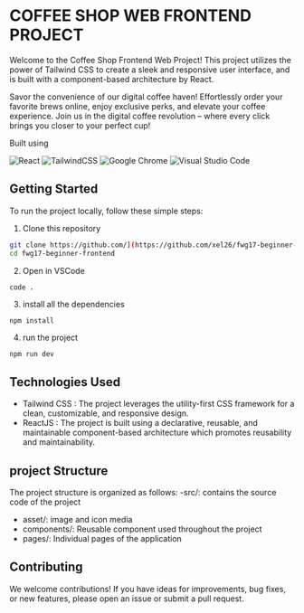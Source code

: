# COFFEE SHOP WEB FRONTEND PROJECT

Welcome to the Coffee Shop Frontend Web Project! This project utilizes the power of Tailwind CSS to create a sleek and responsive user interface, and is built with a component-based architecture by React.

Savor the convenience of our digital coffee haven! Effortlessly order your favorite brews online, enjoy exclusive perks, and elevate your coffee experience. Join us in the digital coffee revolution – where every click brings you closer to your perfect cup!

Built using

![React](https://img.shields.io/badge/react-%2320232a.svg?style=for-the-badge&logo=react&logoColor=%2361DAFB)
![TailwindCSS](https://img.shields.io/badge/tailwindcss-%2338B2AC.svg?style=for-the-badge&logo=tailwind-css&logoColor=white)
![Google Chrome](https://img.shields.io/badge/Google%20Chrome-4285F4?style=for-the-badge&logo=GoogleChrome&logoColor=white)
![Visual Studio Code](https://img.shields.io/badge/Visual%20Studio%20Code-0078d7.svg?style=for-the-badge&logo=visual-studio-code&logoColor=white)

## Getting Started

To run the project locally, follow these simple steps:

1. Clone this repository
```sh
git clone https://github.com/](https://github.com/xel26/fwg17-beginner-frontend.git
cd fwg17-beginner-frontend
```

2. Open in VSCode
```sh
code .
```

3. install all the dependencies
```
npm install
```

4. run the project
```
npm run dev
```

## Technologies Used
- Tailwind CSS : The project leverages the utility-first CSS framework for a clean, customizable, and responsive design.
- ReactJS : The project is built using a declarative, reusable, and maintainable component-based architecture which promotes reusability and maintainability.

## project Structure
The project structure is organized as follows:
-src/: contains the source code of the project
  - asset/: image and icon media
  - components/: Reusable component used throughout the project
  - pages/: Individual pages of the application


## Contributing

We welcome contributions! If you have ideas for improvements, bug fixes, or new features, please open an issue or submit a pull request.

